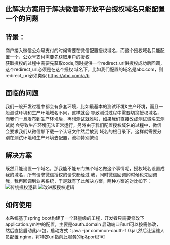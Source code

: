 ## 此解决方案用于解决微信等开放平台授权域名只能配置一个的问题
## 背景：
商户接入微信公众号支付的时候需要在微信配置授权域名，而这个授权域名只能配置一个，公众号支付需要先获取用户的授权   
获取授权的过程中需要先获取code,同时提供一个redirect_uri供授权成功后回调，这个redirect_uri必须是在这个授权 
域名下，比如我们配置的域名是abc.com，则redirect_uri必须类似 https://abc.com/a/b
## 面临的问题
我们一般开发过程中都会有多套环境，比如最基本的测试环境&生产环境，而且一般测试环境和生产环境域名不同，这样就会 
导致测试过程中需要切换授权域名，而我们一旦发布到生产环境后，再想测试就难啦，如果我们直接改成测试域名去测试就 
会导致生产环境无法正常运行，另外由于我们配置授权域名的过程中，微信会要求我们从微信那下载一个认证文件然后放到 
域名的根目录下，这样就需要分别在测试环境和生产环境去配置，流程特别繁琐 
## 解决方案
既然只能设置一个域名，那我能不能专门搞个域名做这个事情呢，授权域名设置成我的域名，所有请求微信授权的请求都经过 
我，同时微信回调的时候也先回调我，我再回调到业务系统，于是就有了此解决方案，两种方案的对比如下： 
![传统授权逻辑](https://note.youdao.com/yws/api/personal/file/WEB6701953298f9df163062f54d0e248f80?method=download&shareKey=1a204a0d04db9fc7b2ca56a555435e31) 
![改进版授权逻辑](https://note.youdao.com/yws/api/personal/file/WEB56f43bb3eaa813556a7fb3889c10791e?method=download&shareKey=dedd44dd3fedc220071d0827edff62bf)
## 如何使用
本系统基于spring boot构建了一个轻量级的工程，开发者只需要修改下application.yml中的配置，主要是oauth.domain 
启动端口和url可以按需修改，然后直接启动此jar包，启动方式：java -jar common-oauth-1.0.jar,然后让运维人员配置 
nginx，将特定url指向此服务的ip&port即可

